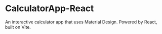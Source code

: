 # CalculatorApp-React
An interactive calculator app that uses Material Design. Powered by React, built on Vite.
